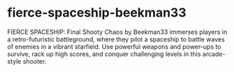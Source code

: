 # fierce-spaceship-beekman33
 FIERCE SPACESHIP: Final Shooty Chaos by Beekman33 immerses players in a retro-futuristic battleground, where they pilot a spaceship to battle waves of enemies in a vibrant starfield. Use powerful weapons and power-ups to survive, rack up high scores, and conquer challenging levels in this arcade-style shooter.
